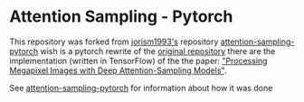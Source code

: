 
# Attention Sampling - Pytorch
This repository was forked from [jorism1993's](https://github.com/jorism1993) repository [attention-sampling-pytorch](https://github.com/sara-nl/attention-sampling-pytorch) wish is a pytorch rewrite of the [original repository](https://github.com/idiap/attention-sampling) there are the implementation (written in TensorFlow) of the the paper: ["Processing Megapixel Images with Deep Attention-Sampling Models"](https://arxiv.org/abs/1905.03711).

See [attention-sampling-pytorch](https://github.com/sara-nl/attention-sampling-pytorch) for information about how it was done



